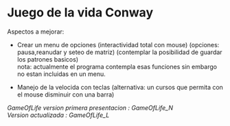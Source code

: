 # Juego de la vida Conway
Aspectos a mejorar:
- Crear un menu de opciones (interactividad total con mouse) (opciones: pausa,reanudar y seteo de matriz)
(contemplar la posibilidad de guardar los patrones basicos)\
nota: actualmente el programa contempla esas funciones sin embargo no estan incluidas en un menu.

- Manejo de la velocida con teclas (alternativa: un cursos que permita con el mouse disminuir con una barra)

*GameOfLife version primera presentacion : GameOfLife_N* \
*Version actualizada : GameOfLife_L*
